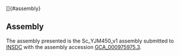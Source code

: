 []{#assembly}

Assembly
--------

The assembly presented is the Sc\_YJM450\_v1 assembly submitted to
[INSDC](http://www.insdc.org) with the assembly accession
[GCA\_000975975.3](http://www.ebi.ac.uk/ena/data/view/GCA_000975975.3).
